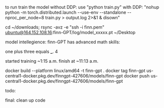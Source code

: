 to run train the model without DDP: use "python train.py"
with DDP: "nohup python -m torch.distributed.launch --use-env --standalone --nproc_per_node=8 train.py > output.log 2>&1 & disown"

cd ~/downloads; rsync -avz -e "ssh -i finn.pem" ubuntu@164.152.108.16:finn-GPT/log/model_xxxxx.pt ~/Desktop

model intellegience:
finn-GPT has advanced math skills:

one plus three equals **\_**.
4

started training ~1:15 a.m.
finish at ~11:13 a.m.

docker build --platform linux/amd64 -t finn-gpt .
docker tag finn-gpt us-central1-docker.pkg.dev/finngpt-427606/models/finn-gpt
docker push us-central1-docker.pkg.dev/finngpt-427606/models/finn-gpt

todo:

final:
clean up code
